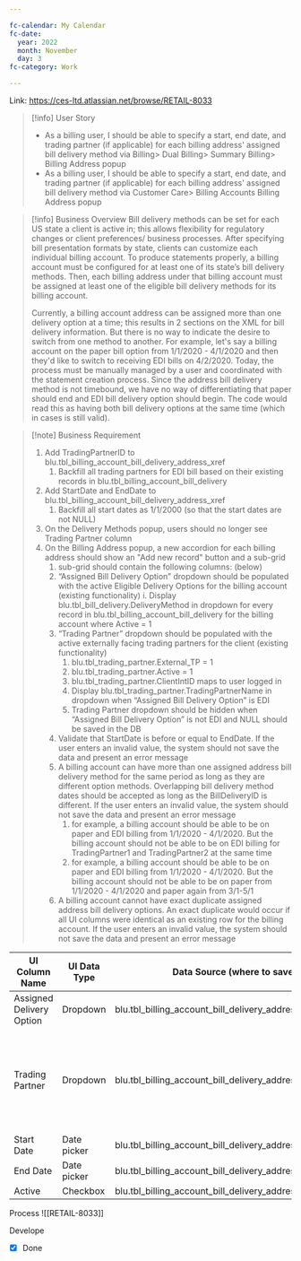 ```yaml
---

fc-calendar: My Calendar
fc-date: 
  year: 2022 
  month: November 
  day: 3
fc-category: Work 

---
```


Link: https://ces-ltd.atlassian.net/browse/RETAIL-8033

> [!info] User Story
> - As a billing user, I should be able to specify a start, end date, and trading partner (if applicable) for each billing address' assigned bill delivery method via Billing> Dual Billing> Summary Billing> Billing Address popup
> - As a billing user, I should be able to specify a start, end date, and trading partner (if applicable) for each billing address' assigned bill delivery method via Customer Care> Billing Accounts Billing Address popup

> [!info] Business Overview
> Bill delivery methods can be set for each US state a client is active in; this allows flexibility for regulatory changes or client preferences/ business processes. After specifying bill presentation formats by state, clients can customize each individual billing account. To produce statements properly, a billing account must be configured for at least one of its state’s bill delivery methods. Then, each billing address under that billing account must be assigned at least one of the eligible bill delivery methods for its billing account.
> 
> Currently, a billing account address can be assigned more than one delivery option at a time; this results in 2 sections on the XML for bill delivery information. But there is no way to indicate the desire to switch from one method to another. For example, let's say a billing account on the paper bill option from 1/1/2020 - 4/1/2020 and then they'd like to switch to receiving EDI bills on 4/2/2020. Today, the process must be manually managed by a user and coordinated with the statement creation process. Since the address bill delivery method is not timebound, we have no way of differentiating that paper should end and EDI bill delivery option should begin. The code would read this as having both bill delivery options at the same time (which in cases is still valid).

> [!note] Business Requirement
> 1. Add TradingPartnerID to blu.tbl_billing_account_bill_delivery_address_xref
>     1. Backfill all trading partners for EDI bill based on their existing records in blu.tbl_billing_account_bill_delivery   
> 2. Add StartDate and EndDate to blu.tbl_billing_account_bill_delivery_address_xref   
>     1.  Backfill all start dates as 1/1/2000 (so that the start dates are not NULL)    
> 3.  On the Delivery Methods popup, users should no longer see Trading Partner column
> 4.  On the Billing Address popup, a new accordion for each billing address should show an "Add new record" button and a sub-grid
>     1.  sub-grid should contain the following columns: (below)
>     2. “Assigned Bill Delivery Option” dropdown should be populated with the active Eligible Delivery Options for the billing account (existing functionality)
>         i. Display blu.tbl_bill_delivery.DeliveryMethod in dropdown for every record in blu.tbl_billing_account_bill_delivery for the billing account where Active = 1
>     3. “Trading Partner” dropdown should be populated with the active externally facing trading partners for the client (existing functionality)
>         1. blu.tbl_trading_partner.External_TP = 1
>         2. blu.tbl_trading_partner.Active = 1
>         3. blu.tbl_trading_partner.ClientIntID maps to user logged in
>         4. Display blu.tbl_trading_partner.TradingPartnerName in dropdown when “Assigned Bill Delivery Option” is EDI
>         5. Trading Partner dropdown should be hidden when “Assigned Bill Delivery Option” is not EDI and NULL should be saved in the DB
>     4. Validate that StartDate is before or equal to EndDate. If the user enters an invalid value, the system should not save the data and present an error message
>     5. A billing account can have more than one assigned address bill delivery method for the same period as long as they are different option methods. Overlapping bill delivery method dates should be accepted as long as the BillDeliveryID is different. If the user enters an invalid value, the system should not save the data and present an error message
>         1. for example, a billing account should be able to be on paper and EDI billing from 1/1/2020 - 4/1/2020. But the billing account should not be able to be on EDI billing for TradingPartner1 and TradingPartner2 at the same time
>         2. for example, a billing account should be able to be on paper and EDI billing from 1/1/2020 - 4/1/2020. But the billing account should not be able to be on paper from 1/1/2020 - 4/1/2020 and paper again from 3/1-5/1
>     6. A billing account cannot have exact duplicate assigned address bill delivery options. An exact duplicate would occur if all UI columns were identical as an existing row for the billing account. If the user enters an invalid value, the system should not save the data and present an error message
> 

| UI Column Name           | UI Data Type | Data Source (where to save data into)                               | Optional vs Required                                                               |
|--------------------------|--------------|---------------------------------------------------------------------|------------------------------------------------------------------------------------|
| Assigned Delivery Option | Dropdown     | blu.tbl_billing_account_bill_delivery_address_xref.BillDeliveryID   | Required                                                                           |
| Trading Partner          | Dropdown     | blu.tbl_billing_account_bill_delivery_address_xref.TradingPartnerID | Conditional (required when Assigned Delivery Option is “EDI” (BillDeliveryID = 3)) |
| Start Date               | Date picker  | blu.tbl_billing_account_bill_delivery_address_xref.StartDate        | Required                                                                           |
| End Date                 | Date picker  | blu.tbl_billing_account_bill_delivery_address_xref.EndDate          | Optional                                                                           |
| Active                   | Checkbox     | blu.tbl_billing_account_bill_delivery_address_xref.Active           | Required                                                                           |




Process
![[RETAIL-8033]]

Develope 
- [x] Done